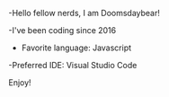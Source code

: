 -Hello fellow nerds, I am Doomsdaybear!
 
 -I've been coding since 2016

- Favorite language: Javascript

 -Preferred IDE: Visual Studio Code
 
 Enjoy!
